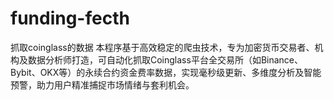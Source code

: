 # funding-fecth
抓取coinglass的数据
本程序基于高效稳定的爬虫技术，专为加密货币交易者、机构及数据分析师打造，可自动化抓取Coinglass平台全交易所（如Binance、Bybit、OKX等）的永续合约资金费率数据，实现毫秒级更新、多维度分析及智能预警，助力用户精准捕捉市场情绪与套利机会。
